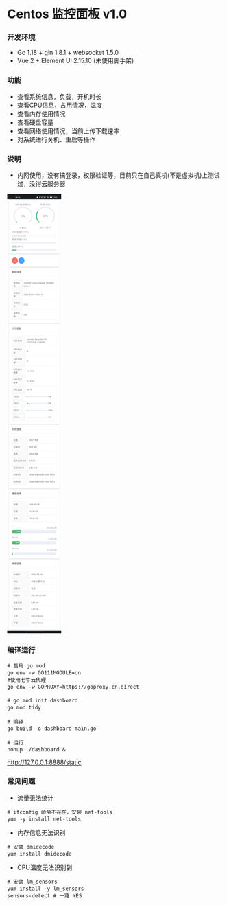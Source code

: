 # Centos 监控面板 v1.0

### 开发环境
- Go 1.18 + gin 1.8.1 + websocket 1.5.0
- Vue 2 + Element UI 2.15.10 (未使用脚手架)

### 功能
- 查看系统信息，负载，开机时长
- 查看CPU信息，占用情况，温度
- 查看内存使用情况
- 查看硬盘容量
- 查看网络使用情况，当前上传下载速率
- 对系统进行关机、重启等操作

### 说明
- 内网使用，没有搞登录，权限验证等，目前只在自己真机(不是虚拟机)上测试过，没得云服务器

![示例图](./public/images/screen.jpg)

### 编译运行
```shell
# 启用 go mod
go env -w GO111MODULE=on
#使用七牛云代理
go env -w GOPROXY=https://goproxy.cn,direct

# go mod init dashboard
go mod tidy

# 编译
go build -o dashboard main.go

# 运行
nohup ./dashboard &
```

http://127.0.0.1:8888/static

### 常见问题

- 流量无法统计
```shell
# ifconfig 命令不存在，安装 net-tools
yum -y install net-tools
```

- 内存信息无法识别
```shell
# 安装 dmidecode
yum install dmidecode
```

- CPU温度无法识别到
```shell
# 安装 lm_sensors
yum install -y lm_sensors
sensors-detect # 一路 YES
```